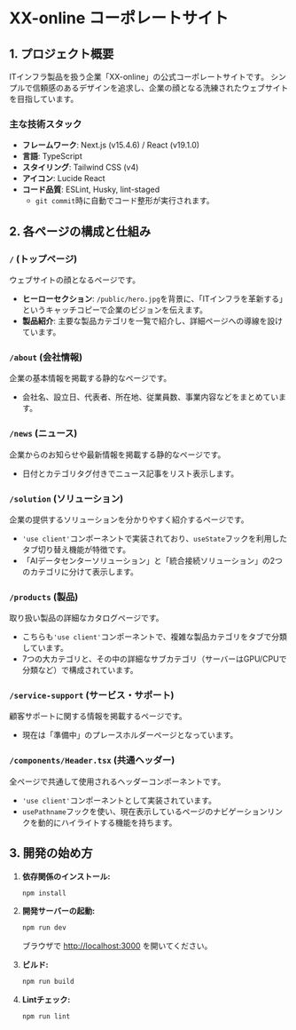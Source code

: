 # XX-online コーポレートサイト

## 1. プロジェクト概要

ITインフラ製品を扱う企業「XX-online」の公式コーポレートサイトです。
シンプルで信頼感のあるデザインを追求し、企業の顔となる洗練されたウェブサイトを目指しています。

### 主な技術スタック
- **フレームワーク**: Next.js (v15.4.6) / React (v19.1.0)
- **言語**: TypeScript
- **スタイリング**: Tailwind CSS (v4)
- **アイコン**: Lucide React
- **コード品質**: ESLint, Husky, lint-staged
  - `git commit`時に自動でコード整形が実行されます。

## 2. 各ページの構成と仕組み

### `/` (トップページ)
ウェブサイトの顔となるページです。

- **ヒーローセクション**: `/public/hero.jpg`を背景に、「ITインフラを革新する」というキャッチコピーで企業のビジョンを伝えます。
- **製品紹介**: 主要な製品カテゴリを一覧で紹介し、詳細ページへの導線を設けています。

### `/about` (会社情報)
企業の基本情報を掲載する静的なページです。

- 会社名、設立日、代表者、所在地、従業員数、事業内容などをまとめています。

### `/news` (ニュース)
企業からのお知らせや最新情報を掲載する静的なページです。

- 日付とカテゴリタグ付きでニュース記事をリスト表示します。

### `/solution` (ソリューション)
企業の提供するソリューションを分かりやすく紹介するページです。

- `'use client'`コンポーネントで実装されており、`useState`フックを利用したタブ切り替え機能が特徴です。
- 「AIデータセンターソリューション」と「統合接続ソリューション」の2つのカテゴリに分けて表示します。

### `/products` (製品)
取り扱い製品の詳細なカタログページです。

- こちらも`'use client'`コンポーネントで、複雑な製品カテゴリをタブで分類しています。
- 7つの大カテゴリと、その中の詳細なサブカテゴリ（サーバーはGPU/CPUで分類など）で構成されています。

### `/service-support` (サービス・サポート)
顧客サポートに関する情報を掲載するページです。

- 現在は「準備中」のプレースホルダーページとなっています。

### `/components/Header.tsx` (共通ヘッダー)
全ページで共通して使用されるヘッダーコンポーネントです。

- `'use client'`コンポーネントとして実装されています。
- `usePathname`フックを使い、現在表示しているページのナビゲーションリンクを動的にハイライトする機能を持ちます。

## 3. 開発の始め方

1. **依存関係のインストール:**
   ```bash
   npm install
   ```

2. **開発サーバーの起動:**
   ```bash
   npm run dev
   ```
   ブラウザで [http://localhost:3000](http://localhost:3000) を開いてください。

3. **ビルド:**
   ```bash
   npm run build
   ```

4. **Lintチェック:**
   ```bash
   npm run lint
   ```
